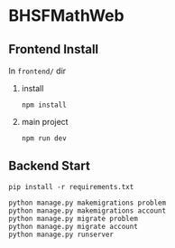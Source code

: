 # BHSFMathWeb
## Frontend Install
In `frontend/` dir
1. install
   ```
   npm install
   ```
2. main project
   ```
   npm run dev
   ```

## Backend Start
```
pip install -r requirements.txt
```

```
python manage.py makemigrations problem
python manage.py makemigrations account
python manage.py migrate problem
python manage.py migrate account
python manage.py runserver
```
